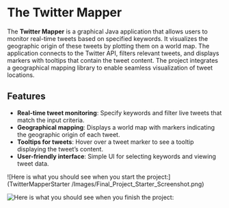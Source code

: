 # The Twitter Mapper

The **Twitter Mapper** is a graphical Java application that allows users to monitor real-time tweets based on specified keywords. It visualizes the geographic origin of these tweets by plotting them on a world map. The application connects to the Twitter API, filters relevant tweets, and displays markers with tooltips that contain the tweet content. The project integrates a geographical mapping library to enable seamless visualization of tweet locations.

## Features

- **Real-time tweet monitoring**: Specify keywords and filter live tweets that match the input criteria.
- **Geographical mapping**: Displays a world map with markers indicating the geographic origin of each tweet.
- **Tooltips for tweets**: Hover over a tweet marker to see a tooltip displaying the tweet’s content.
- **User-friendly interface**: Simple UI for selecting keywords and viewing tweet data.

![Here is what you should see when you start the project:](TwitterMapperStarter
/Images/Final_Project_Starter_Screenshot.png)

![Here is what you should see when you finish the project:]([[https://example.com/image.png](https://courses.edx.org/asset-v1:UBCx+SoftConst2x+3T2017+type@asset+block/Final_Project_Starter_Screenshot.png)](https://courses.edx.org/asset-v1:UBCx+SoftConst2x+3T2017+type@asset+block/Final_Project_Complete_Screenshot.png))
